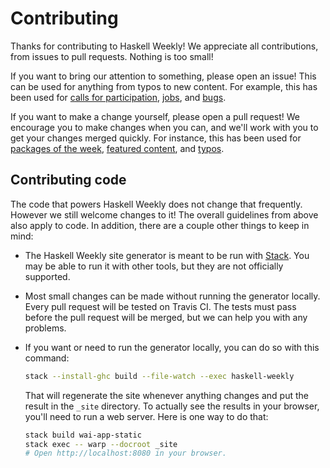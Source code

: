 # Contributing

Thanks for contributing to Haskell Weekly! We appreciate all contributions,
from issues to pull requests. Nothing is too small!

If you want to bring our attention to something, please open an issue! This can
be used for anything from typos to new content. For example, this has been used
for [calls for participation][], [jobs][], and [bugs][].

If you want to make a change yourself, please open a pull request! We encourage
you to make changes when you can, and we'll work with you to get your changes
merged quickly. For instance, this has been used for [packages of the week][],
[featured content][], and [typos][].

## Contributing code

The code that powers Haskell Weekly does not change that frequently. However we
still welcome changes to it! The overall guidelines from above also apply to
code. In addition, there are a couple other things to keep in mind:

-   The Haskell Weekly site generator is meant to be run with [Stack][]. You
    may be able to run it with other tools, but they are not officially
    supported.

-   Most small changes can be made without running the generator locally. Every
    pull request will be tested on Travis CI. The tests must pass before the
    pull request will be merged, but we can help you with any problems.

-   If you want or need to run the generator locally, you can do so with this
    command:

    ``` sh
    stack --install-ghc build --file-watch --exec haskell-weekly
    ```

    That will regenerate the site whenever anything changes and put the result
    in the `_site` directory. To actually see the results in your browser,
    you'll need to run a web server. Here is one way to do that:

    ``` sh
    stack build wai-app-static
    stack exec -- warp --docroot _site
    # Open http://localhost:8080 in your browser.
    ```

[calls for participation]: https://github.com/haskellweekly/haskellweekly.github.io/issues/138
[jobs]: https://github.com/haskellweekly/haskellweekly.github.io/issues/136
[bugs]: https://github.com/haskellweekly/haskellweekly.github.io/issues/62
[packages of the week]: https://github.com/haskellweekly/haskellweekly.github.io/issues/159
[featured content]: https://github.com/haskellweekly/haskellweekly.github.io/issues/148
[typos]: https://github.com/haskellweekly/haskellweekly.github.io/issues/145
[Stack]: https://docs.haskellstack.org/en/stable/README/
